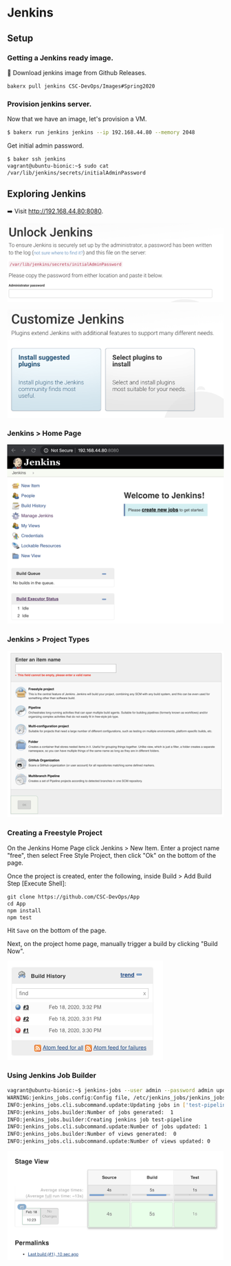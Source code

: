 # Jenkins

## Setup

### Getting a Jenkins ready image.

🚧 Download jenkins image from Github Releases.

``` bash | {type: 'command', stream: true}
bakerx pull jenkins CSC-DevOps/Images#Spring2020 
```

### Provision jenkins server.

Now that we have an image, let's provision a VM.

```bash
$ bakerx run jenkins jenkins --ip 192.168.44.80 --memory 2048
```

Get initial admin password.

```
$ baker ssh jenkins
vagrant@ubuntu-bionic:~$ sudo cat /var/lib/jenkins/secrets/initialAdminPassword
```

## Exploring Jenkins

➡️ Visit http://192.168.44.80:8080.

![Unlock](imgs/Unlock.png)

![Plugins](imgs/Plugins.png)

### Jenkins > Home Page

![Jenkins](imgs/Jenkins-HomePage.png)

### Jenkins > Project Types

![Projects](imgs/Jenkins-Projects.png)


### Creating a Freestyle Project

On the Jenkins Home Page click Jenkins > New Item. Enter a project name "free", then select Free Style Project, then click "Ok" on the bottom of the page.

Once the project is created, enter the following, inside Build > Add Build Step [Execute Shell]:

```
git clone https://github.com/CSC-DevOps/App
cd App
npm install
npm test
```

Hit `Save` on the bottom of the page. 

Next, on the project home page, manually trigger a build by clicking "Build Now".

![BuildHistory](imgs/BuildHistory.png)

### Using Jenkins Job Builder

```bash
vagrant@ubuntu-bionic:~$ jenkins-jobs --user admin --password admin update test-pipeline.yml 
WARNING:jenkins_jobs.config:Config file, /etc/jenkins_jobs/jenkins_jobs.ini, not found. Using default config values.
INFO:jenkins_jobs.cli.subcommand.update:Updating jobs in ['test-pipeline.yml'] ([])
INFO:jenkins_jobs.builder:Number of jobs generated:  1
INFO:jenkins_jobs.builder:Creating jenkins job test-pipeline
INFO:jenkins_jobs.cli.subcommand.update:Number of jobs updated: 1
INFO:jenkins_jobs.builder:Number of views generated:  0
INFO:jenkins_jobs.cli.subcommand.update:Number of views updated: 0
```

![Pipeline-StageView](imgs/Pipeline-StageView.png)